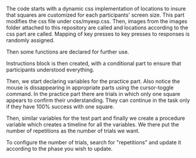 The code starts with a dynamic css implementation of locations to insure that squares are customized for each participants' screen size. This part modifies the css file under css/myexp.css. Then, images from the images folder attached to this repository are called and locations according to the css part are called. Mapping of key presses to key presses to responses is randomly assigned.

Then some functions are declared for further use.

Instructions block is then created, with a conditional part to ensure that participants understood everything.

Then, we start declaring variables for the practice part. Also notice the mouse is dissappearing in appropriate parts using the cursor-toggle command.
In the practice part there are trials in which only one square appears to confirm their understanding. They can continue in the task only if they have 100% success with one square. 

Then, similar variables for the test part and finally we create a procedure variable which creates a timeline for all the variables. We there put the number of repetitions as the number of trials we want.

To configure the number of trials, search for "repetitions" and update it according to the phase you wish to update.

